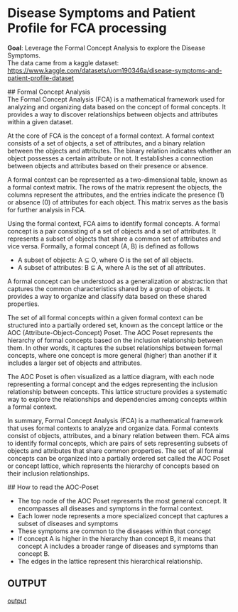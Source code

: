 # Disease Symptoms and Patient Profile for FCA processing  
**Goal**: Leverage the Formal Concept Analysis to explore the Disease Symptoms.  
The data came from a kaggle dataset: https://www.kaggle.com/datasets/uom190346a/disease-symptoms-and-patient-profile-dataset  
  
## Formal Concept Analysis  
The Formal Concept Analysis (FCA) is a mathematical framework used for analyzing and organizing data based on the concept of formal concepts. It provides a way to discover relationships between objects and attributes within a given dataset.   
  
At the core of FCA is the concept of a formal context. A formal context consists of a set of objects, a set of attributes, and a binary relation between the objects and attributes. The binary relation indicates whether an object possesses a certain attribute or not. It establishes a connection between objects and attributes based on their presence or absence.  
  
A formal context can be represented as a two-dimensional table, known as a formal context matrix. The rows of the matrix represent the objects, the columns represent the attributes, and the entries indicate the presence (1) or absence (0) of attributes for each object. This matrix serves as the basis for further analysis in FCA.  
  
Using the formal context, FCA aims to identify formal concepts. A formal concept is a pair consisting of a set of objects and a set of attributes. It represents a subset of objects that share a common set of attributes and vice versa. Formally, a formal concept (A, B) is defined as follows  
  
- A subset of objects: A ⊆ O, where O is the set of all objects.  
- A subset of attributes: B ⊆ A, where A is the set of all attributes.  
  
A formal concept can be understood as a generalization or abstraction that captures the common characteristics shared by a group of objects. It provides a way to organize and classify data based on these shared properties.  
  
The set of all formal concepts within a given formal context can be structured into a partially ordered set, known as the concept lattice or the AOC (Attribute-Object-Concept) Poset. The AOC Poset represents the hierarchy of formal concepts based on the inclusion relationship between them. In other words, it captures the subset relationships between formal concepts, where one concept is more general (higher) than another if it includes a larger set of objects and attributes.  
  
The AOC Poset is often visualized as a lattice diagram, with each node representing a formal concept and the edges representing the inclusion relationship between concepts. This lattice structure provides a systematic way to explore the relationships and dependencies among concepts within a formal context.  
  
In summary, Formal Concept Analysis (FCA) is a mathematical framework that uses formal contexts to analyze and organize data. Formal contexts consist of objects, attributes, and a binary relation between them. FCA aims to identify formal concepts, which are pairs of sets representing subsets of objects and attributes that share common properties. The set of all formal concepts can be organized into a partially ordered set called the AOC Poset or concept lattice, which represents the hierarchy of concepts based on their inclusion relationships.  
  
## How to read the AOC-Poset 
- The top node of the AOC Poset represents the most general concept. It encompasses all diseases and symptoms in the formal context.
- Each lower node represents a more specialized concept that captures a subset of diseases and symptoms
- These symptoms are common to the diseases within that concept
- If concept A is higher in the hierarchy than concept B, it means that concept A includes a broader range of diseases and symptoms than concept B. 
- The edges in the lattice represent this hierarchical relationship.

## OUTPUT
[output](https://github.com/Hyrlos/Disease-Symptoms-and-Patient-Profile-Processing/blob/master/aocDisease.gv.jpg)
